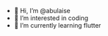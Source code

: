 - 👋 Hi, I’m @abulaise
- 👀 I’m interested in coding
- 🌱 I’m currently learning flutter

<!---
abulaise/abulaise is a ✨ special ✨ repository because its `README.md` (this file) appears on your GitHub profile.
You can click the Preview link to take a look at your changes.
--->
